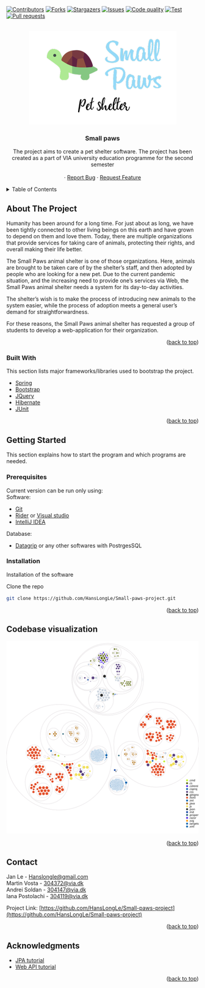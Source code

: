 <div id="top"></div>

[![Contributors][contributors-shield]][contributors-url]
[![Forks][forks-shield]][forks-url]
[![Stargazers][stars-shield]][stars-url]
[![Issues][issues-shield]][issues-url]
[![Code quality][code-shield]][code-url]
[![Test][test-shield]][test-url]
[![Pull requests][pull-shield]][pull-url]




<br />
<div align="center">
   <a href="https://github.com/HansLongLe/Small-paws-project">
    <img src="logo.png" alt="Logo">
  </a>
  <h3 align="center">Small paws</h3>

  <p align="center">
    The project aims to create a pet shelter software. The project has been created as a part of VIA university education programme for the second semester
    <br />
    <br />
    ·
    <a href="https://github.com/HansLongLe/Small-paws-project/issues">Report Bug</a>
    ·
    <a href="https://github.com/HansLongLe/Small-paws-project/issues">Request Feature</a>
  </p>
</div>



<!-- TABLE OF CONTENTS -->
<details>
  <summary>Table of Contents</summary>
  <ol>
    <li>
      <a href="#about-the-project">About The Project</a>
      <ul>
        <li><a href="#built-with">Built With</a></li>
      </ul>
    </li>
    <li>
      <a href="#getting-started">Getting Started</a>
      <ul>
        <li><a href="#prerequisites">Prerequisites</a></li>
        <li><a href="#installation">Installation</a></li>
      </ul>
    </li>
    <li><a href="#contact">Contact</a></li>
    <li><a href="#acknowledgments">Acknowledgments</a></li>
  </ol>
</details>



## About The Project


Humanity has been around for a long time. For just about as long, we have been tightly connected to other living beings on this earth and have grown to depend on them and love them. Today, there are multiple organizations that provide services for taking care of animals, protecting their rights, and overall making their life better. 

The Small Paws animal shelter is one of those organizations. Here, animals are brought to be taken care of by the shelter’s staff, and then adopted by people who are looking for a new pet. Due to the current pandemic situation, and the increasing need to provide one’s services via Web, the Small Paws animal shelter needs a system for its day-to-day activities. 

The shelter’s wish is to make the process of introducing new animals to the system easier, while the process of adoption meets a general user’s demand for straightforwardness.             

For these reasons, the Small Paws animal shelter has requested a group of students to develop a web-application for their organization. 

<p align="right">(<a href="#top">back to top</a>)</p>



### Built With

This section lists major frameworks/libraries used to bootstrap the project.

* [Spring](https://spring.io/)
* [Bootstrap](https://getbootstrap.com/)
* [JQuery](https://jquery.com/) 
* [Hibernate](https://hibernate.org/)
* [JUnit](https://junit.org/junit5/)


<p align="right">(<a href="#top">back to top</a>)</p>


## Getting Started

This section explains how to start the program and which programs are needed.

### Prerequisites

Current version can be run only using:
<br/>
  Software:
  * [Git](https://git-scm.com/)
  * [Rider](https://www.jetbrains.com/rider/) or [Visual studio](https://visualstudio.microsoft.com/cs/)
  * [IntelliJ IDEA](https://www.jetbrains.com/idea/)
  
  Database:
  * [Datagrip](https://www.jetbrains.com/datagrip/?source=google&medium=cpc&campaign=15034927873&gclid=Cj0KCQiAk4aOBhCTARIsAFWFP9F_S7aSlIU1wUTeHSKZuw6NdZhdxexiPRblEzRUYKZOM9Awc1bmJKsaAi0VEALw_wcB) or any other softwares with PostrgesSQL

### Installation

Installation of the software

 Clone the repo
   ```sh
   git clone https://github.com/HansLongLe/Small-paws-project.git
   ```

<p align="right">(<a href="#top">back to top</a>)</p>

## Codebase visualization

![Visualization of the codebase](./diagram.svg)

<p align="right">(<a href="#top">back to top</a>)</p>

<!-- CONTACT -->
## Contact

Jan Le - Hanslongle@gmail.com
<br/>
Martin Vosta - 304372@via.dk
<br/>
Andrei Soldan - 304147@via.dk
<br/>
Iana Postolachi - 304119@via.dk

Project Link: [https://github.com/HansLongLe/Small-paws-project](https://github.com/HansLongLe/Small-paws-project)

<p align="right">(<a href="#top">back to top</a>)</p>



<!-- ACKNOWLEDGMENTS -->
## Acknowledgments

* [JPA tutorial](https://www.oreilly.com/library/view/spring-data/9781449331863/ch04.html)
* [Web API tutorial](https://docs.microsoft.com/en-us/aspnet/web-api/overview/advanced/calling-a-web-api-from-a-net-client)

<p align="right">(<a href="#top">back to top</a>)</p>




[contributors-shield]: https://img.shields.io/github/contributors/hanslongle/small-paws-project.svg?style=for-the-badge
[contributors-url]: https://github.com/hanslongle/small-paws-project/graphs/contributors
[forks-shield]: https://img.shields.io/github/forks/hanslongle/small-paws-project.svg?style=for-the-badge
[forks-url]: https://github.com/hanslongle/small-paws-project/network/members
[stars-shield]: https://img.shields.io/github/stars/hanslongle/small-paws-project.svg?style=for-the-badge
[stars-url]: https://github.com/hanslongle/small-paws-project/stargazers
[issues-shield]: https://img.shields.io/github/issues/hanslongle/small-paws-project.svg?style=for-the-badge
[issues-url]: https://github.com/hanslongle/small-paws-project/issues
[pull-shield]: https://img.shields.io/github/issues-pr/hanslongle/small-paws-project.svg?style=for-the-badge
[pull-url]: https://github.com/hanslongle/small-paws-project/pulls
[code-shield]: https://img.shields.io/codefactor/grade/github/hanslongle/Small-paws-project?style=for-the-badge
[code-url]: https://www.codefactor.io/repository/github/hanslongle/small-paws-project
[test-shield]: https://img.shields.io/github/workflow/status/hanslongle/small-paws-project/Greetings.svg?style=for-the-badge
[test-url]: https://github.com/HansLongLe/Small-paws-project/actions
